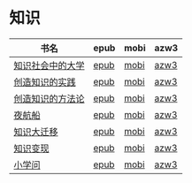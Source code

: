 # 知识

| 书名 | epub | mobi | azw3 |
| --- | --- | --- | --- |
| [知识社会中的大学](http://ct.dalanmei.com/f/31084289-571732110-3ef73f) | [epub](http://ct.dalanmei.com/f/31084289-571732110-3ef73f) | [mobi](http://ct.dalanmei.com/f/31084289-572019871-24eb34) | [azw3](http://ct.dalanmei.com/f/31084289-572083860-3501c8) |
| [创造知识的实践](http://ct.dalanmei.com/f/31084289-571718539-af78b5) | [epub](http://ct.dalanmei.com/f/31084289-571718539-af78b5) | [mobi](http://ct.dalanmei.com/f/31084289-572113557-a9539e) | [azw3](http://ct.dalanmei.com/f/31084289-572120589-ccc215) |
| [创造知识的方法论](http://ct.dalanmei.com/f/31084289-571717411-1b1b32) | [epub](http://ct.dalanmei.com/f/31084289-571717411-1b1b32) | [mobi](http://ct.dalanmei.com/f/31084289-572113749-e30bf0) | [azw3](http://ct.dalanmei.com/f/31084289-572120786-615646) |
| [夜航船](http://ct.dalanmei.com/f/31084289-571537350-ecca99) | [epub](http://ct.dalanmei.com/f/31084289-571537350-ecca99) | [mobi](http://ct.dalanmei.com/f/31084289-571805757-7d982d) | [azw3](http://ct.dalanmei.com/f/31084289-571991553-b31767) |
| [知识大迁移](http://ct.dalanmei.com/f/31084289-571562033-d3c3a4) | [epub](http://ct.dalanmei.com/f/31084289-571562033-d3c3a4) | [mobi](http://ct.dalanmei.com/f/31084289-571990506-02b425) | [azw3](http://ct.dalanmei.com/f/31084289-571840754-177561) |
| [知识变现](http://ct.dalanmei.com/f/31084289-571584100-9317d2) | [epub](http://ct.dalanmei.com/f/31084289-571584100-9317d2) | [mobi](http://ct.dalanmei.com/f/31084289-571735804-560ac5) | [azw3](http://ct.dalanmei.com/f/31084289-571854135-221eaa) |
| [小学问](http://ct.dalanmei.com/f/31084289-571581476-338734) | [epub](http://ct.dalanmei.com/f/31084289-571581476-338734) | [mobi](http://ct.dalanmei.com/f/31084289-571737046-9a2ebc) | [azw3](http://ct.dalanmei.com/f/31084289-571862033-28c23e) |
